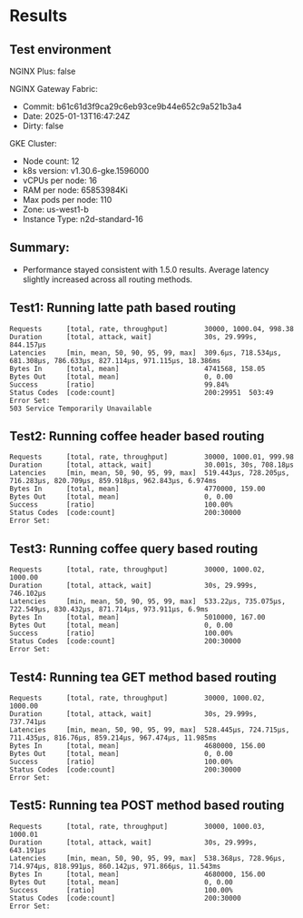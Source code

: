 # Results

## Test environment

NGINX Plus: false

NGINX Gateway Fabric:

- Commit: b61c61d3f9ca29c6eb93ce9b44e652c9a521b3a4
- Date: 2025-01-13T16:47:24Z
- Dirty: false

GKE Cluster:

- Node count: 12
- k8s version: v1.30.6-gke.1596000
- vCPUs per node: 16
- RAM per node: 65853984Ki
- Max pods per node: 110
- Zone: us-west1-b
- Instance Type: n2d-standard-16

## Summary:

- Performance stayed consistent with 1.5.0 results. Average latency slightly increased across all routing methods.

## Test1: Running latte path based routing

```text
Requests      [total, rate, throughput]         30000, 1000.04, 998.38
Duration      [total, attack, wait]             30s, 29.999s, 844.157µs
Latencies     [min, mean, 50, 90, 95, 99, max]  309.6µs, 718.534µs, 681.308µs, 786.633µs, 827.114µs, 971.115µs, 18.386ms
Bytes In      [total, mean]                     4741568, 158.05
Bytes Out     [total, mean]                     0, 0.00
Success       [ratio]                           99.84%
Status Codes  [code:count]                      200:29951  503:49
Error Set:
503 Service Temporarily Unavailable
```

## Test2: Running coffee header based routing

```text
Requests      [total, rate, throughput]         30000, 1000.01, 999.98
Duration      [total, attack, wait]             30.001s, 30s, 708.18µs
Latencies     [min, mean, 50, 90, 95, 99, max]  519.443µs, 728.205µs, 716.283µs, 820.709µs, 859.918µs, 962.843µs, 6.974ms
Bytes In      [total, mean]                     4770000, 159.00
Bytes Out     [total, mean]                     0, 0.00
Success       [ratio]                           100.00%
Status Codes  [code:count]                      200:30000
Error Set:
```

## Test3: Running coffee query based routing

```text
Requests      [total, rate, throughput]         30000, 1000.02, 1000.00
Duration      [total, attack, wait]             30s, 29.999s, 746.102µs
Latencies     [min, mean, 50, 90, 95, 99, max]  533.22µs, 735.075µs, 722.549µs, 830.432µs, 871.714µs, 973.911µs, 6.9ms
Bytes In      [total, mean]                     5010000, 167.00
Bytes Out     [total, mean]                     0, 0.00
Success       [ratio]                           100.00%
Status Codes  [code:count]                      200:30000
Error Set:
```

## Test4: Running tea GET method based routing

```text
Requests      [total, rate, throughput]         30000, 1000.02, 1000.00
Duration      [total, attack, wait]             30s, 29.999s, 737.741µs
Latencies     [min, mean, 50, 90, 95, 99, max]  528.445µs, 724.715µs, 711.435µs, 816.76µs, 859.214µs, 967.474µs, 11.985ms
Bytes In      [total, mean]                     4680000, 156.00
Bytes Out     [total, mean]                     0, 0.00
Success       [ratio]                           100.00%
Status Codes  [code:count]                      200:30000
Error Set:
```

## Test5: Running tea POST method based routing

```text
Requests      [total, rate, throughput]         30000, 1000.03, 1000.01
Duration      [total, attack, wait]             30s, 29.999s, 643.191µs
Latencies     [min, mean, 50, 90, 95, 99, max]  538.368µs, 728.96µs, 714.974µs, 818.991µs, 860.142µs, 971.866µs, 11.543ms
Bytes In      [total, mean]                     4680000, 156.00
Bytes Out     [total, mean]                     0, 0.00
Success       [ratio]                           100.00%
Status Codes  [code:count]                      200:30000
Error Set:
```
